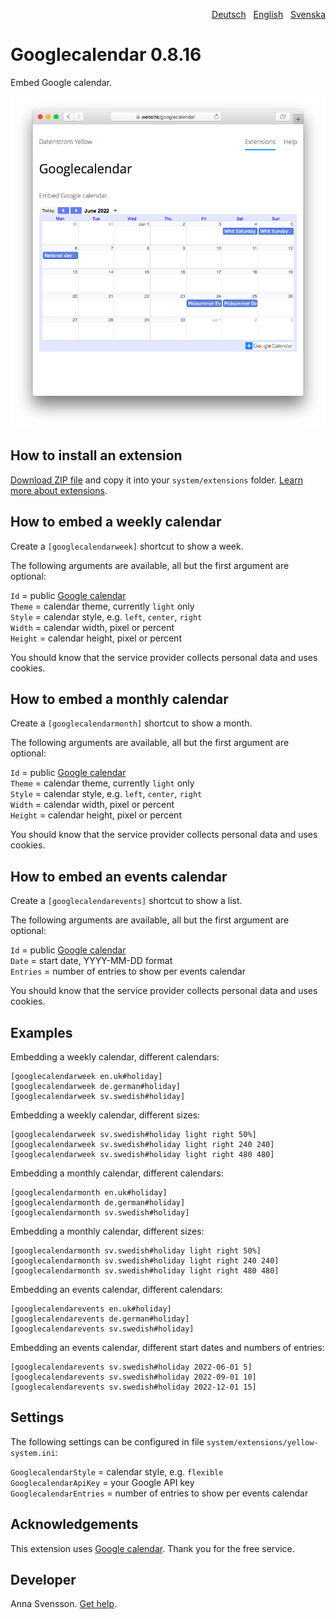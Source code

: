 <p align="right"><a href="README-de.md">Deutsch</a> &nbsp; <a href="README.md">English</a> &nbsp; <a href="README-sv.md">Svenska</a></p>

# Googlecalendar 0.8.16

Embed Google calendar.

<p align="center"><img src="googlecalendar-screenshot.png?raw=true" alt="Screenshot"></p>

## How to install an extension

[Download ZIP file](https://github.com/annaesvensson/yellow-googlecalendar/archive/main.zip) and copy it into your `system/extensions` folder. [Learn more about extensions](https://github.com/annaesvensson/yellow-update).

## How to embed a weekly calendar

Create a `[googlecalendarweek]` shortcut to show a week.

The following arguments are available, all but the first argument are optional:

`Id` = public [Google calendar](https://calendar.google.com/)  
`Theme` = calendar theme, currently `light` only  
`Style` = calendar style, e.g. `left`, `center`, `right`  
`Width` = calendar width, pixel or percent  
`Height` = calendar height, pixel or percent  

You should know that the service provider collects personal data and uses cookies.

## How to embed a monthly calendar

Create a `[googlecalendarmonth]` shortcut to show a month.

The following arguments are available, all but the first argument are optional:

`Id` = public [Google calendar](https://calendar.google.com/)  
`Theme` = calendar theme, currently `light` only  
`Style` = calendar style, e.g. `left`, `center`, `right`  
`Width` = calendar width, pixel or percent  
`Height` = calendar height, pixel or percent  

You should know that the service provider collects personal data and uses cookies.

## How to embed an events calendar

Create a `[googlecalendarevents]` shortcut to show a list.

The following arguments are available, all but the first argument are optional:

`Id` = public [Google calendar](https://calendar.google.com/)  
`Date` = start date, YYYY-MM-DD format  
`Entries` = number of entries to show per events calendar  

You should know that the service provider collects personal data and uses cookies.

## Examples

Embedding a weekly calendar, different calendars:

    [googlecalendarweek en.uk#holiday]
    [googlecalendarweek de.german#holiday]
    [googlecalendarweek sv.swedish#holiday]

Embedding a weekly calendar, different sizes:

    [googlecalendarweek sv.swedish#holiday light right 50%]
    [googlecalendarweek sv.swedish#holiday light right 240 240]
    [googlecalendarweek sv.swedish#holiday light right 480 480]

Embedding a monthly calendar, different calendars:

    [googlecalendarmonth en.uk#holiday]
    [googlecalendarmonth de.german#holiday]
    [googlecalendarmonth sv.swedish#holiday]

Embedding a monthly calendar, different sizes:

    [googlecalendarmonth sv.swedish#holiday light right 50%]
    [googlecalendarmonth sv.swedish#holiday light right 240 240]
    [googlecalendarmonth sv.swedish#holiday light right 480 480]

Embedding an events calendar, different calendars:

    [googlecalendarevents en.uk#holiday]
    [googlecalendarevents de.german#holiday]
    [googlecalendarevents sv.swedish#holiday]

Embedding an events calendar, different start dates and numbers of entries:

    [googlecalendarevents sv.swedish#holiday 2022-06-01 5]
    [googlecalendarevents sv.swedish#holiday 2022-09-01 10]
    [googlecalendarevents sv.swedish#holiday 2022-12-01 15]

## Settings

The following settings can be configured in file `system/extensions/yellow-system.ini`:

`GooglecalendarStyle` = calendar style, e.g. `flexible`  
`GooglecalendarApiKey` = your Google API key  
`GooglecalendarEntries` = number of entries to show per events calendar  

## Acknowledgements

This extension uses [Google calendar](https://calendar.google.com/). Thank you for the free service.

## Developer

Anna Svensson. [Get help](https://datenstrom.se/yellow/help/).
